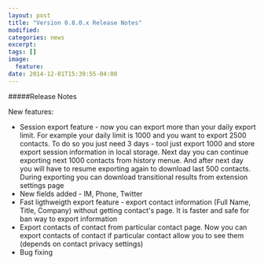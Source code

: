 ```yaml
---
layout: post
title: "Version 0.8.0.x Release Notes"
modified:
categories: news
excerpt:
tags: []
image:
  feature:
date: 2014-12-01T15:39:55-04:00
---
```


#####Release Notes

New features:

* Session export feature - now you can export more than your daily export limit. For example your daily limit is 1000 and you want to export 2500 contacts. To do so you just need 3 days - tool just export 1000 and store export session information in local storage. Next day you can continue exporting next 1000 contacts from history menue. And after next day you will have to resume exporting again to download last 500 contacts. During exporting you can download transitional results from extension settings page 
* New fields added - IM, Phone, Twitter
* Fast ligthweigth export feature - export contact information (Full Name, Title, Company) without getting contact's page. It is faster and safe for ban way to export information
* Export contacts of contact from particular contact page. Now you can export contacts of contact if particular contact allow you to see them (depends on contact privacy settings) 
* Bug fixing

